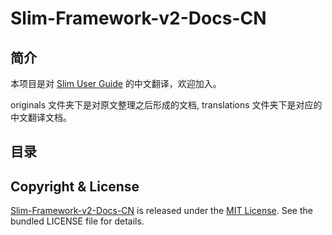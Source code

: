 # Slim-Framework-v2-Docs-CN

## 简介

本项目是对 [Slim User Guide](http://docs.slimframework.com/) 的中文翻译，欢迎加入。

originals 文件夹下是对原文整理之后形成的文档, translations 文件夹下是对应的中文翻译文档。

## 目录

## Copyright & License

[Slim-Framework-v2-Docs-CN](https://github.com/xuwensheng/Slim-Framework-v2-Docs-CN) is released under the [MIT License](http://mit-license.org/). See the bundled LICENSE file for 
details.
